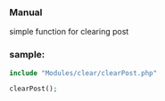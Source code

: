### Manual

simple function for clearing post

### sample:
```php
include "Modules/clear/clearPost.php"

clearPost();
```
